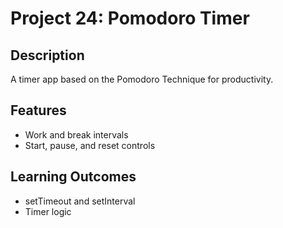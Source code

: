 # Project 24: Pomodoro Timer

## Description
A timer app based on the Pomodoro Technique for productivity.

## Features
- Work and break intervals
- Start, pause, and reset controls

## Learning Outcomes
- setTimeout and setInterval
- Timer logic
